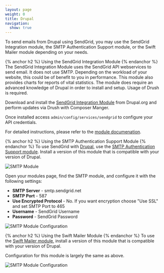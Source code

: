 ```yaml
---
layout: page
weight: 0
title: Drupal
navigation:
  show: true
---
```

To send emails from Drupal using SendGrid, you may use the SendGrid Integration module, the SMTP Authentication Support module, or the Swift Mailer module depending on your needs.

{% anchor h2 %}	Using the SendGrid Integration Module
{% endanchor %}	
The SendGrid Integration Module uses the SendGrid API webservices to send email. It does not use SMTP. Depending on the workload of your website, this could be of benefit to you in performance. This module also provides charts for reports of vital statistics. The module does require an advanced knowledge of Drupal in order to install and setup. Usage of Drush is required.

Download and install the [SendGrid Integration Module](https://www.drupal.org/project/sendgrid_integration "SendGrid Integration Module") from Drupal.org and perform updates via Drush with Composer Manger.

Once installed access `admin/config/services/sendgrid` to configure your API credentials.

For detailed instructions, please refer to the [module documenation](http://cgit.drupalcode.org/sendgrid_integration/tree/README.md).


{% anchor h2 %}	Using the SMTP Authentication Support Module 
{% endanchor %}	
To use SendGrid with [Drupal](https://www.drupal.org/ "Drupal"), use the [SMTP Authentication Support module](https://www.drupal.org/project/smtp "SMTP Authentication Support"). Install a version of this module that is compatible with your version of Drupal.

![]({{root_url}}/images/drupal_1.png "SMTP Module")

Open your modules page, find the SMTP module, and configure it with the following settings:

-   **SMTP Server** - smtp.sendgrid.net
-   **SMTP Port** - 587
-   **Use Encrypted Protocol** - No. If you want encryption choose "Use SSL" and set SMTP Port to 465
-   **Username** - SendGrid Username
-   **Password** - SendGrid Password

![]({{root_url}}/images/drupal_2.png "SMTP Module Configuration")

{% anchor h2 %}	Using the Swift Mailer Module 
{% endanchor %}	
To use the [Swift Mailer module](https://www.drupal.org/project/swiftmailer "Swift Mailer Module"), install a version of this module that is compatible with your version of Drupal.

Configuration for this module is largely the same as above.

![]({{root_url}}/images/drupal_3.png "SMTP Module Configuration")
